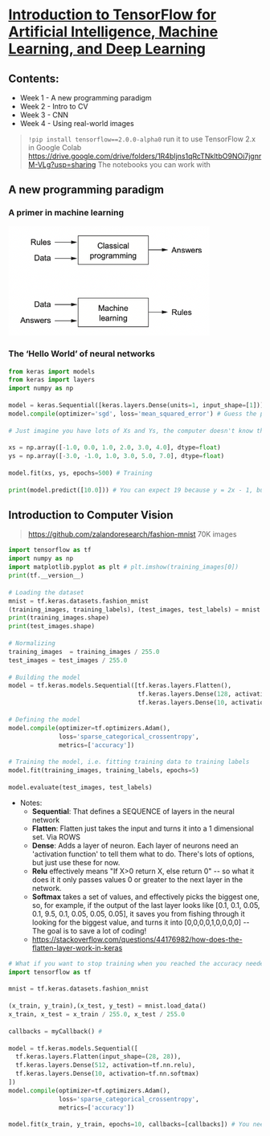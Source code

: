 # [Introduction to TensorFlow for Artificial Intelligence, Machine Learning, and Deep Learning](https://www.coursera.org/learn/introduction-tensorflow/home/welcome)

## Contents:
- Week 1 - A new programming paradigm
- Week 2 - Intro to CV
- Week 3 - CNN
- Week 4 - Using real-world images
 
> `!pip install tensorflow==2.0.0-alpha0` run it to use TensorFlow 2.x in Google Colab
> https://drive.google.com/drive/folders/1R4bIjns1qRcTNkltbO9NOi7jgnrM-VLg?usp=sharing The notebooks you can work with

## A new programming paradigm
### A primer in machine learning
<img src="img/1.png" width=400/>

### The ‘Hello World’ of neural networks
```python
from keras import models
from keras import layers
import numpy as np

model = keras.Sequential([keras.layers.Dense(units=1, input_shape=[1])])
model.compile(optimizer='sgd', loss='mean_squared_error') # Guess the pattern and measure how badly or good the algorithm works

# Just imagine you have lots of Xs and Ys, the computer doesn't know the correlation between them. Your algorithm tries to connect Xs to Ys (makes guesses). The loss functions looks at the predicted outputs and actial outputs and *measures how good or badly the guess was. Then it gives its value to optimizer which figures out the next guess (update its parameters). So the optimizer thinks about how good or how badly the guess was done using the data from the loss function.

xs = np.array([-1.0, 0.0, 1.0, 2.0, 3.0, 4.0], dtype=float)
ys = np.array([-3.0, -1.0, 1.0, 3.0, 5.0, 7.0], dtype=float)

model.fit(xs, ys, epochs=500) # Training

print(model.predict([10.0])) # You can expect 19 because y = 2x - 1, but it will be very close to ≈19
```

## Introduction to Computer Vision
> https://github.com/zalandoresearch/fashion-mnist 70K images

```python
import tensorflow as tf
import numpy as np
import matplotlib.pyplot as plt # plt.imshow(training_images[0])
print(tf.__version__)

# Loading the dataset
mnist = tf.keras.datasets.fashion_mnist
(training_images, training_labels), (test_images, test_labels) = mnist.load_data()
print(training_images.shape)
print(test_images.shape)

# Normalizing
training_images  = training_images / 255.0
test_images = test_images / 255.0

# Building the model
model = tf.keras.models.Sequential([tf.keras.layers.Flatten(), 
                                    tf.keras.layers.Dense(128, activation=tf.nn.relu), 
                                    tf.keras.layers.Dense(10, activation=tf.nn.softmax)])

# Defining the model
model.compile(optimizer=tf.optimizers.Adam(),
              loss='sparse_categorical_crossentropy',
              metrics=['accuracy'])

# Training the model, i.e. fitting training data to training labels
model.fit(training_images, training_labels, epochs=5)

model.evaluate(test_images, test_labels)

```
- Notes:
    - **Sequential**: That defines a SEQUENCE of layers in the neural network
    - **Flatten**: Flatten just takes the input and turns it into a 1 dimensional set. Via ROWS 
    - **Dense**: Adds a layer of neuron. Each layer of neurons need an 'activation function' to tell them what to do. There's lots of options, but just use these for now.
    - **Relu** effectively means "If X>0 return X, else return 0" -- so what it does it it only passes values 0 or greater to the next layer in the network.
    - **Softmax** takes a set of values, and effectively picks the biggest one, so, for example, if the output of the last layer looks like [0.1, 0.1, 0.05, 0.1, 9.5, 0.1, 0.05, 0.05, 0.05], it saves you from fishing through it looking for the biggest value, and turns it into [0,0,0,0,1,0,0,0,0] -- The goal is to save a lot of coding!
    - https://stackoverflow.com/questions/44176982/how-does-the-flatten-layer-work-in-keras

```python
# What if you want to stop training when you reached the accuracy neededO
import tensorflow as tf

mnist = tf.keras.datasets.fashion_mnist

(x_train, y_train),(x_test, y_test) = mnist.load_data()
x_train, x_test = x_train / 255.0, x_test / 255.0

callbacks = myCallback() # 

model = tf.keras.models.Sequential([
  tf.keras.layers.Flatten(input_shape=(28, 28)),
  tf.keras.layers.Dense(512, activation=tf.nn.relu),
  tf.keras.layers.Dense(10, activation=tf.nn.softmax)
])
model.compile(optimizer=tf.optimizers.Adam(),
              loss='sparse_categorical_crossentropy',
              metrics=['accuracy'])

model.fit(x_train, y_train, epochs=10, callbacks=[callbacks]) # You need to add callbacks argument
```